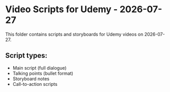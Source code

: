 # Video Scripts for Udemy - 2026-07-27

This folder contains scripts and storyboards for Udemy videos on 2026-07-27.

## Script types:
- Main script (full dialogue)
- Talking points (bullet format)
- Storyboard notes
- Call-to-action scripts
